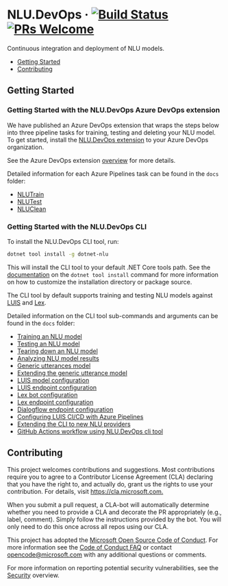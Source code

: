 # NLU.DevOps &middot; [![Build Status](https://dev.azure.com/NLUDevOps/NLU.DevOps/_apis/build/status/Microsoft.NLU.DevOps)](https://dev.azure.com/NLUDevOps/NLU.DevOps/_build/latest?definitionId=1) [![PRs Welcome](https://img.shields.io/badge/PRs-welcome-brightgreen.svg)](CONTRIBUTING.md#pull-requests)

Continuous integration and deployment of NLU models.

- [Getting Started](#getting-started)
- [Contributing](#contributing)

## Getting Started

### Getting Started with the NLU.DevOps Azure DevOps extension

We have published an Azure DevOps extension that wraps the steps below into three pipeline tasks for training, testing and deleting your NLU model. To get started, install the [NLU.DevOps extension](https://marketplace.visualstudio.com/items?itemName=NLUDevOps.nlu-devops) to your Azure DevOps organization.

See the Azure DevOps extension [overview](extensions/overview.md) for more details.

Detailed information for each Azure Pipelines task can be found in the `docs` folder:

- [NLUTrain](docs/NLUTrainTask.md)
- [NLUTest](docs/NLUTestTask.md)
- [NLUClean](docs/NLUCleanTask.md)

### Getting Started with the NLU.DevOps CLI

To install the NLU.DevOps CLI tool, run:

```bash
dotnet tool install -g dotnet-nlu
```

This will install the CLI tool to your default .NET Core tools path. See the [documentation](https://docs.microsoft.com/en-us/dotnet/core/tools/dotnet-tool-install) on the `dotnet tool install` command for more information on how to customize the installation directory or package source.

The CLI tool by default supports training and testing NLU models against [LUIS](https://www.luis.ai) and [Lex](https://aws.amazon.com/lex/).

Detailed information on the CLI tool sub-commands and arguments can be found in the `docs` folder:

- [Training an NLU model](docs/Train.md)
- [Testing an NLU model](docs/Test.md)
- [Tearing down an NLU model](docs/Clean.md)
- [Analyzing NLU model results](docs/Analyze.md)
- [Generic utterances model](docs/GenericUtterances.md)
- [Extending the generic utterance model](docs/UtteranceExtensions.md)
- [LUIS model configuration](docs/LuisModelConfiguration.md)
- [LUIS endpoint configuration](docs/LuisEndpointConfiguration.md)
- [Lex bot configuration](docs/LexModelConfiguration.md)
- [Lex endpoint configuration](docs/LexEndpointConfiguration.md)
- [Dialogflow endpoint configuration](docs/DialogflowEndpointConfiguration.md)
- [Configuring LUIS CI/CD with Azure Pipelines](docs/AzurePipelines.md)
- [Extending the CLI to new NLU providers](docs/CliExtensions.md)
- [GitHub Actions workflow using NLU.DevOps cli tool](docs/NLUGitHubActions.md)

## Contributing

This project welcomes contributions and suggestions.  Most contributions require you to agree to a
Contributor License Agreement (CLA) declaring that you have the right to, and actually do, grant us
the rights to use your contribution. For details, visit <https://cla.microsoft.com.>

When you submit a pull request, a CLA-bot will automatically determine whether you need to provide
a CLA and decorate the PR appropriately (e.g., label, comment). Simply follow the instructions
provided by the bot. You will only need to do this once across all repos using our CLA.

This project has adopted the [Microsoft Open Source Code of Conduct](https://opensource.microsoft.com/codeofconduct/).
For more information see the [Code of Conduct FAQ](https://opensource.microsoft.com/codeofconduct/faq/) or
contact [opencode@microsoft.com](mailto:opencode@microsoft.com) with any additional questions or comments.

For more information on reporting potential security vulnerabilities, see the [Security](SECURITY.md) overview.
